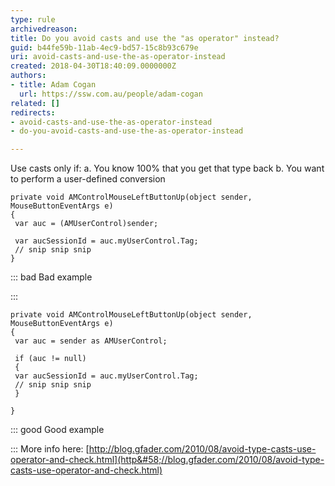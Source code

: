 ```yaml
---
type: rule
archivedreason: 
title: Do you avoid casts and use the "as operator" instead?
guid: b44fe59b-11ab-4ec9-bd57-15c8b93c679e
uri: avoid-casts-and-use-the-as-operator-instead
created: 2018-04-30T18:40:09.0000000Z
authors:
- title: Adam Cogan
  url: https://ssw.com.au/people/adam-cogan
related: []
redirects:
- avoid-casts-and-use-the-as-operator-instead
- do-you-avoid-casts-and-use-the-as-operator-instead

---
```


Use casts only if:
a. You know 100% that you get that type back
b. You want to perform a user-defined conversion 

<!--endintro-->



```
private void AMControlMouseLeftButtonUp(object sender, MouseButtonEventArgs e)
{
 var auc = (AMUserControl)sender; 
   
 var aucSessionId = auc.myUserControl.Tag;
 // snip snip snip
}
```




::: bad
Bad example

:::



```
private void AMControlMouseLeftButtonUp(object sender, MouseButtonEventArgs e)
{
 var auc = sender as AMUserControl; 
   
 if (auc != null)
 {
 var aucSessionId = auc.myUserControl.Tag;
 // snip snip snip
 } 
   
}
```




::: good
Good example

:::
  More info here: [http://blog.gfader.com/2010/08/avoid-type-casts-use-operator-and-check.html](http&#58;//blog.gfader.com/2010/08/avoid-type-casts-use-operator-and-check.html)
